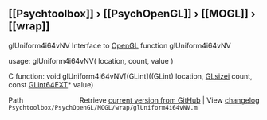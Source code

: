 ## [[Psychtoolbox]] &#8250; [[PsychOpenGL]] &#8250; [[MOGL]] &#8250; [[wrap]]

glUniform4i64vNV  Interface to [OpenGL](OpenGL) function glUniform4i64vNV  
  
usage:  glUniform4i64vNV( location, count, value )  
  
C function:  void glUniform4i64vNV[(GLint]((GLint) location, [GLsizei](GLsizei) count, const [GLint64EXT](GLint64EXT)\* value)  




<div class="code_header" style="text-align:right;">
  <span style="float:left;">Path&nbsp;&nbsp;</span> <span class="counter">Retrieve <a href=
  "https://raw.github.com/Psychtoolbox-3/Psychtoolbox-3/beta/Psychtoolbox/PsychOpenGL/MOGL/wrap/glUniform4i64vNV.m">current version from GitHub</a> | View <a href=
  "https://github.com/Psychtoolbox-3/Psychtoolbox-3/commits/beta/Psychtoolbox/PsychOpenGL/MOGL/wrap/glUniform4i64vNV.m">changelog</a></span>
</div>
<div class="code">
  <code>Psychtoolbox/PsychOpenGL/MOGL/wrap/glUniform4i64vNV.m</code>
</div>

